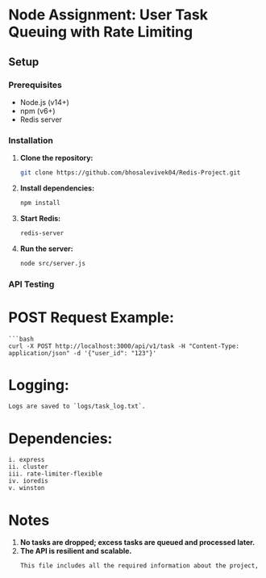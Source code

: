 # Node Assignment: User Task Queuing with Rate Limiting

## Setup
### Prerequisites
- Node.js (v14+)
- npm (v6+)
- Redis server

### Installation
1. **Clone the repository:**
   ```bash
   git clone https://github.com/bhosalevivek04/Redis-Project.git
2. **Install dependencies:** 
    ```bash
    npm install
3. **Start Redis:**
    ```bash
    redis-server
4. **Run the server:**
    ```bash
    node src/server.js
### API Testing
# POST Request Example:
    ```bash
    curl -X POST http://localhost:3000/api/v1/task -H "Content-Type: application/json" -d '{"user_id": "123"}'
#  Logging:
    Logs are saved to `logs/task_log.txt`.
#  Dependencies:
    i. express
    ii. cluster
    iii. rate-limiter-flexible
    iv. ioredis
    v. winston
# Notes
1.  **No tasks are dropped; excess tasks are queued and processed later.**
2.  **The API is resilient and scalable.**
    ```bash
    This file includes all the required information about the project, providing a clear guide for setting up, running, and testing the Node.js API with rate limiting and task queueing.
